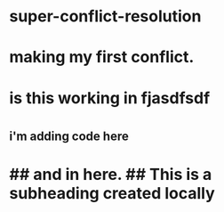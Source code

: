 # super-conflict-resolution
# making my first conflict.

<h1>is this working in
fjasdfsdf<h1>

## i'm adding code here
<h1>
## and in here. 
## This is a subheading created locally
